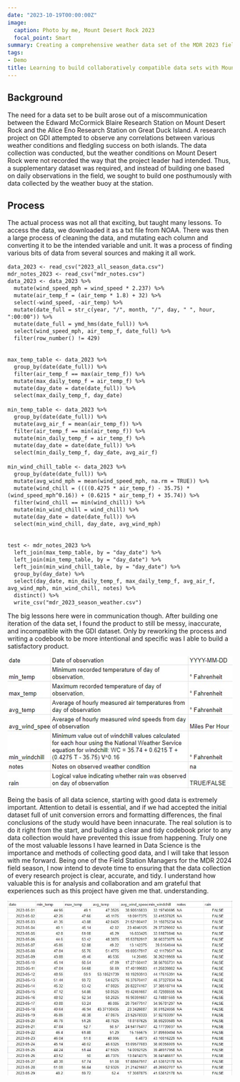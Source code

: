 ```yaml
---
date: "2023-10-19T00:00:00Z"
image:
  caption: Photo by me, Mount Desert Rock 2023
  focal_point: Smart
summary: Creating a comprehensive weather data set of the MDR 2023 field season, for use in Herring and Black Backed Gull data analysis.
tags:
- Demo
title: Learning to build collaboratively compatible data sets with Mount Desert Rock weather data
---
```


## Background

The need for a data set to be built arose out of a miscommunication between the Edward McCormick Blaire Research Station on Mount Desert Rock and the Alice Eno Research Station on Great Duck Island. A research project on GDI attempted to observe any correlations between various weather conditions and fledgling success on both islands. The data collection was conducted, but the weather conditions on Mount Desert Rock were not recorded the way that the project leader had intended. Thus, a supplementary dataset was required, and instead of building one based on daily observations in the field, we sought to build one posthumously with data collected by the weather buoy at the station.

## Process

The actual process was not all that exciting, but taught many lessons. To access the data, we downloaded it as a txt file from NOAA. There was then a large process of cleaning the data, and mutating each column and converting it to be the intended variable and unit. It was a process of finding various bits of data from several sources and making it all work.

```
data_2023 <- read_csv("2023_all_season_data.csv")
mdr_notes_2023 <- read_csv("mdr_notes.csv")
data_2023 <- data_2023 %>% 
  mutate(wind_speed_mph = wind_speed * 2.237) %>% 
  mutate(air_temp_f = (air_temp * 1.8) + 32) %>% 
  select(-wind_speed, -air_temp) %>% 
  mutate(date_full = str_c(year, "/", month, "/", day, " ", hour, ":00:00")) %>% 
  mutate(date_full = ymd_hms(date_full)) %>% 
  select(wind_speed_mph, air_temp_f, date_full) %>% 
  filter(row_number() != 429)


max_temp_table <- data_2023 %>% 
  group_by(date(date_full)) %>% 
  filter(air_temp_f == max(air_temp_f)) %>% 
  mutate(max_daily_temp_f = air_temp_f) %>% 
  mutate(day_date = date(date_full)) %>% 
  select(max_daily_temp_f, day_date)

min_temp_table <- data_2023 %>% 
  group_by(date(date_full)) %>%
  mutate(avg_air_f = mean(air_temp_f)) %>%
  filter(air_temp_f == min(air_temp_f)) %>% 
  mutate(min_daily_temp_f = air_temp_f) %>% 
  mutate(day_date = date(date_full)) %>% 
  select(min_daily_temp_f, day_date, avg_air_f)

min_wind_chill_table <- data_2023 %>% 
  group_by(date(date_full)) %>% 
  mutate(avg_wind_mph = mean(wind_speed_mph, na.rm = TRUE)) %>% 
  mutate(wind_chill = ((((0.4275 * air_temp_f) - 35.75) * (wind_speed_mph^0.16)) + (0.6215 * air_temp_f) + 35.74)) %>%
  filter(wind_chill == min(wind_chill)) %>% 
  mutate(min_wind_chill = wind_chill) %>% 
  mutate(day_date = date(date_full)) %>% 
  select(min_wind_chill, day_date, avg_wind_mph)


test <- mdr_notes_2023 %>%
  left_join(max_temp_table, by = "day_date") %>%
  left_join(min_temp_table, by = "day_date") %>% 
  left_join(min_wind_chill_table, by = "day_date") %>% 
  group_by(day_date) %>%
  select(day_date, min_daily_temp_f, max_daily_temp_f, avg_air_f, avg_wind_mph, min_wind_chill, notes) %>% 
  distinct() %>% 
  write_csv("mdr_2023_season_weather.csv")
```

The big lessons here were in communication though. After building one iteration of the data set, I found the product to still be messy, inaccurate, and incompatible with the GDI dataset. Only by reworking the process and writing a codebook to be more intentional and specific was I able to build a satisfactory product. 

![A codebook for the MDR_weather data set](codebook.jpg)

Being the basis of all data science, starting with good data is extremely important. Attention to detail is essential, and if we had accepted the initial dataset full of unit conversion errors and formatting differences, the final conclusions of the study would have been innacurate. The real solution is to do it right from the start, and building a clear and tidy codebook prior to any data collection would have prevented this issue from happening. Truly one of the most valuable lessons I have learned in Data Science is the importance and methods of collecting good data, and I will take that lesson with me forward. Being one of the Field Station Managers for the MDR 2024 field season, I now intend to devote time to ensuring that the data collection of every research project is clear, accurate, and tidy. I understand how valuable this is for analysis and collaboration and am grateful that experiences such as this project have given me that. understanding.

![A section of the resulting data set](data_ex.jpg)
